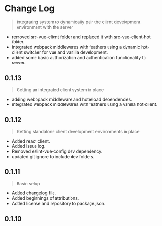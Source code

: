 # Change Log

> Integrating system to dynamically pair the client development environment with the server

* removed src-vue-client folder and replaced it with src-vue-client-hot folder.
* integrated webpack middlewares with feathers using a dynamic hot-client switcher for vue and vanilla development.
* added some basic authorization and authentication functionality to server.

## 0.1.13

> Getting an integrated client system in place

* adding webbpack middleware and hotreload dependencies.
* integrated webpack middlewares with feathers using a vanilla hot-client.

## 0.1.12

> Getting standalone client development environments in place

* Added react client.
* Added issue log.
* Removed eslint-vue-config dev dependency.
* updated git ignore to include dev folders.

## 0.1.11

> Basic setup

* Added changelog file.
* Added beginnings of attributions.
* Added license and repository to package.json.

## 0.1.10
